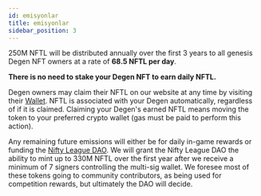 ```yaml
---
id: emisyonlar
title: emisyonlar
sidebar_position: 3
---
```


250M NFTL will be distributed annually over the first 3 years to all genesis Degen NFT owners at a rate of **68.5 NFTL per day**.

**There is no need to stake your Degen NFT to earn daily NFTL.**

Degen owners may claim their NFTL on our website at any time by visiting their [Wallet](https://nifty-league.com/wallet). NFTL is associated with your Degen automatically, regardless of if it is claimed. Claiming your Degen's earned NFTL means moving the token to your preferred crypto wallet (gas must be paid to perform this action).

Any remaining future emissions will either be for daily in-game rewards or funding the [Nifty League DAO](https://docs.niftyleague.com/overview/nifty-dao/overview). We will grant the Nifty League DAO the ability to mint up to 330M NFTL over the first year after we receive a minimum of 7 signers controlling the multi-sig wallet. We foresee most of these tokens going to community contributors, as being used for competition rewards, but ultimately the DAO will decide.

